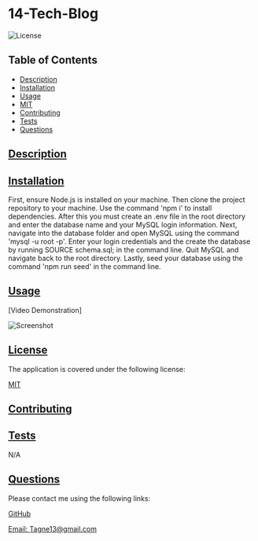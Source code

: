 # 14-Tech-Blog

  
  ![License](https://img.shields.io/badge/License-MIT-blue.svg)
    

  ## Table of Contents

  * [Description](#description)
  * [Installation](#installation)
  * [Usage](#usage)
  * [MIT](https://choosealicense.com/licenses/MIT)
  * [Contributing](#contributing)
  * [Tests](#tests)
  * [Questions](#questions)
  
  ## [Description](#table-of-contents)

  

  ## [Installation](#table-of-contents)

  First, ensure Node.js is installed on your machine. Then clone the project repository to your machine. Use the command 'npm i' to install dependencies. After this you must create an .env file in the root directory and enter the database name and your MySQL login information. Next, navigate into the database folder and open MySQL using the command 'mysql -u root -p'. Enter your login credentials and the create the database by running SOURCE schema.sql; in the command line. Quit MySQL and navigate back to the root directory. Lastly, seed your database using the command 'npm run seed' in the command line.

  ## [Usage](#table-of-contents)

  

  [Video Demonstration]

  ![Screenshot](images/Screenshot.png)

  ## [License](#table-of-contents)

  
    
  The application is covered under the following license:
    
    
  [MIT](https://choosealicense.com/licenses/MIT)
    
    

  ## [Contributing](#table-of-contents)

  

  ## [Tests](#table-of-contents)

  N/A

  ## [Questions](#table-of-contents)

  Please contact me using the following links:

  [GitHub](https://github.com/Tagne13)

  [Email: Tagne13@gmail.com](mailto:Tagne13@gmail.com)